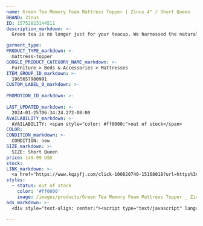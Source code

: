 ```yaml
---
name: Green Tea Memory Foam Mattress Topper | Zinus 4" / Short Queen
BRAND: Zinus
ID: 15752823144511
description_markdown: >-
  Green tea is no longer just for your teacup. We harnessed the natural abilities of this healthy ingredient by adding it to your bed, and the Green Tea Memory Foam Mattress Topper was born. It begins with our proprietary green tea and charcoal infused memory foam, which works wonders to eliminate moisture and block odor-causing agents around the clock. In addition to this undeniable freshness, it's soft and conforming memory foam creates a custom fit for your body when you lay down.

garment_type:
PRODUCT_TYPE_markdown: >-
  mattress-topper
GOOGLE_PRODUCT_CATEGORY_NAME_markdown: >-
  Furniture > Beds & Accessories > Mattresses
ITEM_GROUP_ID_markdown: >-
  1965657980991
CUSTOM_LABEL_0_markdown: >-
  
PROMOTION_ID_markdown: >-
  
LAST_UPDATED_markdown: >-
  2024-01-25T06:34:24.272-08:00
AVAILABILITY_markdown: >-
  AVAILABILITY: <span style="color: #ff0000;">out of stock</span>
COLOR:
CONDITION_markdown: >-
  CONDITION: new
SIZE_markdown: >-
  SIZE: Short Queen
price: 149.99 USD
stock: 
LINK_markdown: >-
  <a href="https://www.kqzyfj.com/click-100820740-15168018?url=https%3A%2F%2Fwww.zinus.com%2Fproducts%2Fgreen-tea-memory-foam-mattress-topper%3Fvariant%3D15752823144511" target="_blank" style="display: inline-block; padding: 10px 20px; font-size: 16px; text-align: center; text-decoration: none; cursor: pointer; border: 1px solid #3498db; color: #3498db; background-color: #fff; border-radius: 5px; transition: background-color 0.3s;">Go to Product</a>
styles:
  - status: out of stock
    color: '#ff0000'
    image: /images/products/Green Tea Memory Foam Mattress Topper _ Zinus 4_ _ Short Queen/1965657980991_1_Pressure_Relief_Green_Tea_Memory_Foam_Mattress_Topper_1.5Inch.jpg
ads_markdown: >-
  <div style="text-align: center;"><script type="text/javascript" language="javascript" src="https://www.anrdoezrs.net/placeholder-52386842?target=_top&mouseover=N"></script></div>

---
```

